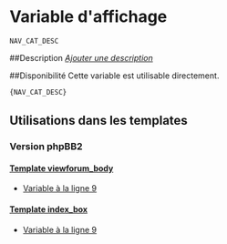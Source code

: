 # Variable d'affichage
```
NAV_CAT_DESC
```


##Description
[*Ajouter une description*](https://fa-tvars.appspot.com/var/NAV_CAT_DESC)

##Disponibilité
Cette variable est utilisable directement.

```html
{NAV_CAT_DESC}
```

## Utilisations dans les templates

### Version phpBB2

#### [Template viewforum_body](subsilver/viewforum_body.md#readme)
* [Variable &agrave; la ligne 9](../subsilver/viewforum_body.tpl#L9)

#### [Template index_box](subsilver/index_box.md#readme)
* [Variable &agrave; la ligne 9](../subsilver/index_box.tpl#L9)